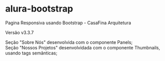 # alura-bootstrap
Pagina Responsiva usando Bootstrap - CasaFina Arquitetura

Versão v3.3.7

Seção "Sobre Nós" desenvolvida com o componente Panels;<br>
Seção "Nossos Projetos" desenvolvidada com o componente Thumbnails, usando tags semânticas;
